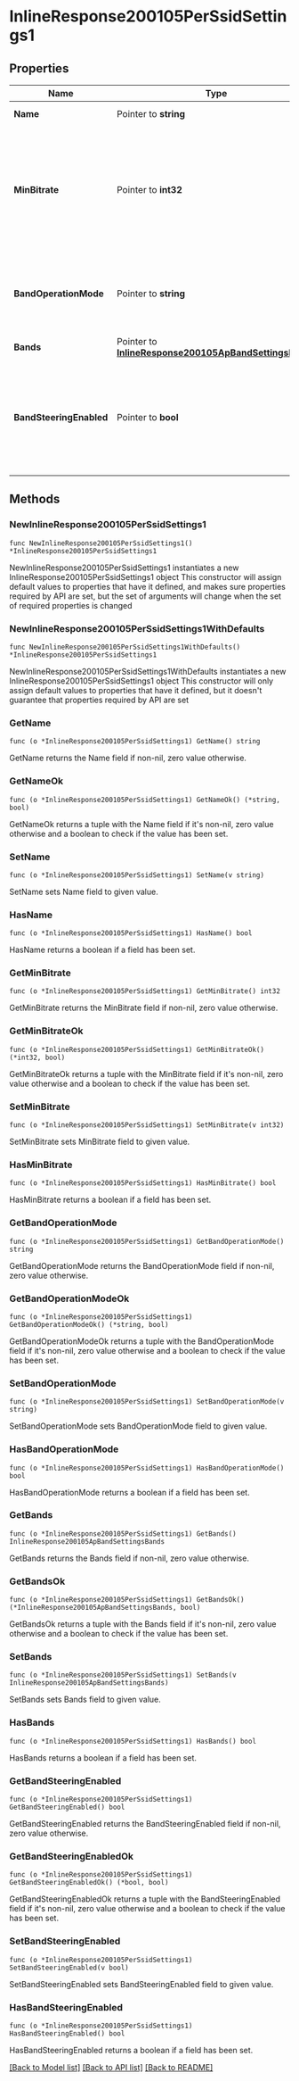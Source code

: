# InlineResponse200105PerSsidSettings1

## Properties

Name | Type | Description | Notes
------------ | ------------- | ------------- | -------------
**Name** | Pointer to **string** | Name of SSID | [optional] 
**MinBitrate** | Pointer to **int32** | Sets min bitrate (Mbps) of this SSID. Can be one of &#39;1&#39;, &#39;2&#39;, &#39;5.5&#39;, &#39;6&#39;, &#39;9&#39;, &#39;11&#39;, &#39;12&#39;, &#39;18&#39;, &#39;24&#39;, &#39;36&#39;, &#39;48&#39; or &#39;54&#39;. | [optional] 
**BandOperationMode** | Pointer to **string** | Choice between &#39;dual&#39;, &#39;2.4ghz&#39;, &#39;5ghz&#39;, &#39;6ghz&#39; or &#39;multi&#39;. | [optional] 
**Bands** | Pointer to [**InlineResponse200105ApBandSettingsBands**](InlineResponse200105ApBandSettingsBands.md) |  | [optional] 
**BandSteeringEnabled** | Pointer to **bool** | Steers client to most open band between 2.4 GHz and 5 GHz. Can be either true or false. | [optional] 

## Methods

### NewInlineResponse200105PerSsidSettings1

`func NewInlineResponse200105PerSsidSettings1() *InlineResponse200105PerSsidSettings1`

NewInlineResponse200105PerSsidSettings1 instantiates a new InlineResponse200105PerSsidSettings1 object
This constructor will assign default values to properties that have it defined,
and makes sure properties required by API are set, but the set of arguments
will change when the set of required properties is changed

### NewInlineResponse200105PerSsidSettings1WithDefaults

`func NewInlineResponse200105PerSsidSettings1WithDefaults() *InlineResponse200105PerSsidSettings1`

NewInlineResponse200105PerSsidSettings1WithDefaults instantiates a new InlineResponse200105PerSsidSettings1 object
This constructor will only assign default values to properties that have it defined,
but it doesn't guarantee that properties required by API are set

### GetName

`func (o *InlineResponse200105PerSsidSettings1) GetName() string`

GetName returns the Name field if non-nil, zero value otherwise.

### GetNameOk

`func (o *InlineResponse200105PerSsidSettings1) GetNameOk() (*string, bool)`

GetNameOk returns a tuple with the Name field if it's non-nil, zero value otherwise
and a boolean to check if the value has been set.

### SetName

`func (o *InlineResponse200105PerSsidSettings1) SetName(v string)`

SetName sets Name field to given value.

### HasName

`func (o *InlineResponse200105PerSsidSettings1) HasName() bool`

HasName returns a boolean if a field has been set.

### GetMinBitrate

`func (o *InlineResponse200105PerSsidSettings1) GetMinBitrate() int32`

GetMinBitrate returns the MinBitrate field if non-nil, zero value otherwise.

### GetMinBitrateOk

`func (o *InlineResponse200105PerSsidSettings1) GetMinBitrateOk() (*int32, bool)`

GetMinBitrateOk returns a tuple with the MinBitrate field if it's non-nil, zero value otherwise
and a boolean to check if the value has been set.

### SetMinBitrate

`func (o *InlineResponse200105PerSsidSettings1) SetMinBitrate(v int32)`

SetMinBitrate sets MinBitrate field to given value.

### HasMinBitrate

`func (o *InlineResponse200105PerSsidSettings1) HasMinBitrate() bool`

HasMinBitrate returns a boolean if a field has been set.

### GetBandOperationMode

`func (o *InlineResponse200105PerSsidSettings1) GetBandOperationMode() string`

GetBandOperationMode returns the BandOperationMode field if non-nil, zero value otherwise.

### GetBandOperationModeOk

`func (o *InlineResponse200105PerSsidSettings1) GetBandOperationModeOk() (*string, bool)`

GetBandOperationModeOk returns a tuple with the BandOperationMode field if it's non-nil, zero value otherwise
and a boolean to check if the value has been set.

### SetBandOperationMode

`func (o *InlineResponse200105PerSsidSettings1) SetBandOperationMode(v string)`

SetBandOperationMode sets BandOperationMode field to given value.

### HasBandOperationMode

`func (o *InlineResponse200105PerSsidSettings1) HasBandOperationMode() bool`

HasBandOperationMode returns a boolean if a field has been set.

### GetBands

`func (o *InlineResponse200105PerSsidSettings1) GetBands() InlineResponse200105ApBandSettingsBands`

GetBands returns the Bands field if non-nil, zero value otherwise.

### GetBandsOk

`func (o *InlineResponse200105PerSsidSettings1) GetBandsOk() (*InlineResponse200105ApBandSettingsBands, bool)`

GetBandsOk returns a tuple with the Bands field if it's non-nil, zero value otherwise
and a boolean to check if the value has been set.

### SetBands

`func (o *InlineResponse200105PerSsidSettings1) SetBands(v InlineResponse200105ApBandSettingsBands)`

SetBands sets Bands field to given value.

### HasBands

`func (o *InlineResponse200105PerSsidSettings1) HasBands() bool`

HasBands returns a boolean if a field has been set.

### GetBandSteeringEnabled

`func (o *InlineResponse200105PerSsidSettings1) GetBandSteeringEnabled() bool`

GetBandSteeringEnabled returns the BandSteeringEnabled field if non-nil, zero value otherwise.

### GetBandSteeringEnabledOk

`func (o *InlineResponse200105PerSsidSettings1) GetBandSteeringEnabledOk() (*bool, bool)`

GetBandSteeringEnabledOk returns a tuple with the BandSteeringEnabled field if it's non-nil, zero value otherwise
and a boolean to check if the value has been set.

### SetBandSteeringEnabled

`func (o *InlineResponse200105PerSsidSettings1) SetBandSteeringEnabled(v bool)`

SetBandSteeringEnabled sets BandSteeringEnabled field to given value.

### HasBandSteeringEnabled

`func (o *InlineResponse200105PerSsidSettings1) HasBandSteeringEnabled() bool`

HasBandSteeringEnabled returns a boolean if a field has been set.


[[Back to Model list]](../README.md#documentation-for-models) [[Back to API list]](../README.md#documentation-for-api-endpoints) [[Back to README]](../README.md)


